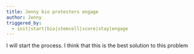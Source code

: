 ```yaml
---
title: Jenny bio protesters engage
author: Jenny
triggered_by:
  - init|start|bio|stemcell|score|stay|engage
---
```

I will start the process. I think that this is the best solution to this problem
